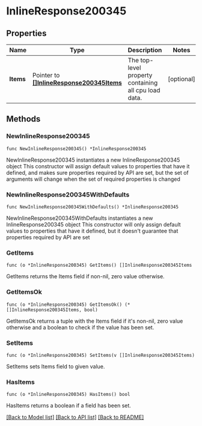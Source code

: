 # InlineResponse200345

## Properties

Name | Type | Description | Notes
------------ | ------------- | ------------- | -------------
**Items** | Pointer to [**[]InlineResponse200345Items**](InlineResponse200345Items.md) | The top-level property containing all cpu load data. | [optional] 

## Methods

### NewInlineResponse200345

`func NewInlineResponse200345() *InlineResponse200345`

NewInlineResponse200345 instantiates a new InlineResponse200345 object
This constructor will assign default values to properties that have it defined,
and makes sure properties required by API are set, but the set of arguments
will change when the set of required properties is changed

### NewInlineResponse200345WithDefaults

`func NewInlineResponse200345WithDefaults() *InlineResponse200345`

NewInlineResponse200345WithDefaults instantiates a new InlineResponse200345 object
This constructor will only assign default values to properties that have it defined,
but it doesn't guarantee that properties required by API are set

### GetItems

`func (o *InlineResponse200345) GetItems() []InlineResponse200345Items`

GetItems returns the Items field if non-nil, zero value otherwise.

### GetItemsOk

`func (o *InlineResponse200345) GetItemsOk() (*[]InlineResponse200345Items, bool)`

GetItemsOk returns a tuple with the Items field if it's non-nil, zero value otherwise
and a boolean to check if the value has been set.

### SetItems

`func (o *InlineResponse200345) SetItems(v []InlineResponse200345Items)`

SetItems sets Items field to given value.

### HasItems

`func (o *InlineResponse200345) HasItems() bool`

HasItems returns a boolean if a field has been set.


[[Back to Model list]](../README.md#documentation-for-models) [[Back to API list]](../README.md#documentation-for-api-endpoints) [[Back to README]](../README.md)


